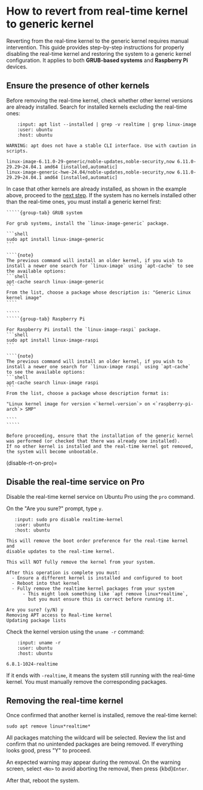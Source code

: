 # How to revert from real-time kernel to generic kernel

Reverting from the real-time kernel to the generic kernel requires manual intervention.
This guide provides step-by-step instructions for properly disabling the real-time kernel and restoring the system to a generic kernel configuration.
It applies to both **GRUB-based systems** and **Raspberry Pi** devices.

## Ensure the presence of other kernels

Before removing the real-time kernel, check whether other kernel versions are already installed.
Search for installed kernels excluding the real-time ones:

```{terminal}
    :input: apt list --installed | grep -v realtime | grep linux-image
    :user: ubuntu
    :host: ubuntu

WARNING: apt does not have a stable CLI interface. Use with caution in scripts.

linux-image-6.11.0-29-generic/noble-updates,noble-security,now 6.11.0-29.29~24.04.1 amd64 [installed,automatic]
linux-image-generic-hwe-24.04/noble-updates,noble-security,now 6.11.0-29.29~24.04.1 amd64 [installed,automatic]
```

In case that other kernels are already installed, as shown in the example above, proceed to the [next step](#disable-rt-on-pro).
If the system has no kernels installed other than the real-time ones, you must install a generic kernel first:

``````{tabs}
`````{group-tab} GRUB system

For grub systems, install the `linux-image-generic` package.

```shell
sudo apt install linux-image-generic
```

````{note}
The previous command will install an older kernel, if you wish to install a newer one search for `linux-image` using `apt-cache` to see the available options:
```shell
apt-cache search linux-image-generic
```
From the list, choose a package whose description is: "Generic Linux kernel image"
````

`````
`````{group-tab} Raspberry Pi

For Raspberry Pi install the `linux-image-raspi` package.
```shell
sudo apt install linux-image-raspi
```

````{note}
The previous command will install an older kernel, if you wish to install a newer one search for `linux-image raspi` using `apt-cache` to see the available options:
```shell
apt-cache search linux-image raspi
```
From the list, choose a package whose description format is:

"Linux kernel image for version <`kernel-version`> on <`raspberry-pi-arch`> SMP"

````
`````
``````

```{danger}
Before proceeding, ensure that the installation of the generic kernel was performed (or checked that there was already one installed).
If no other kernel is installed and the real-time kernel got removed, the system will become unbootable.
```

(disable-rt-on-pro)=
## Disable the real-time service on Pro

Disable the real-time kernel service on Ubuntu Pro using the `pro` command.

On the "Are you sure?" prompt, type `y`.

```{terminal}
   :input: sudo pro disable realtime-kernel
   :user: ubuntu
   :host: ubuntu

This will remove the boot order preference for the real-time kernel and
disable updates to the real-time kernel.

This will NOT fully remove the kernel from your system.

After this operation is complete you must:
  - Ensure a different kernel is installed and configured to boot
  - Reboot into that kernel
  - Fully remove the realtime kernel packages from your system
      - This might look something like `apt remove linux*realtime`,
        but you must ensure this is correct before running it.

Are you sure? (y/N) y
Removing APT access to Real-time kernel
Updating package lists
```

Check the kernel version using the `uname -r` command:

```{terminal}
    :input: uname -r
    :user: ubuntu
    :host: ubuntu

6.8.1-1024-realtime
```

If it ends with `-realtime`, it means the system still running with the real-time kernel.
You must manually remove the corresponding packages.


## Removing the real-time kernel

Once confirmed that another kernel is installed, remove the real-time kernel:

```shell
sudo apt remove linux*realtime*
```

All packages matching the wildcard will be selected.
Review the list and confirm that no unintended packages are being removed.
If everything looks good, press "Y" to proceed.

An expected warning may appear during the removal.
On the warning screen, select `<No>` to avoid aborting the removal, then press {kbd}`Enter`.

After that, reboot the system.
